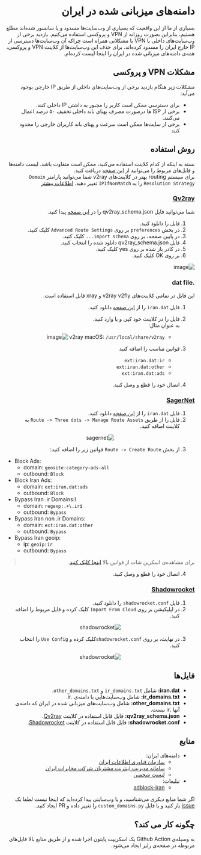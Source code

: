 <div dir=rtl>

#  دامنه‌های میزبانی شده در ایران

بسیاری از ما از این واقعیت که بسیاری از وب‌سایت‌ها مسدود و یا سانسور شده‌اند مطلع هستیم، بنابراین بصورت روزانه از VPN و پروکسی استفاده می‌کنیم.
بازدید برخی از وب‌سایت‌های داخلی با VPN با مشکلاتی همراه است چراکه آن وب‌سایت‌ها دسترسی از IP خارج ایران را مسدود کرده‌اند.
برای حذف این وب‌سایت‌ها از کلاینت VPN و پروکسی، همه‌ی دامنه‌های میزبانی شده در ایران را اینجا لیست کرده‌ام.


## مشکلات VPN و پروکسی

مشکلات زیر هنگام بازدید برخی از وب‌سایت‌های داخلی از طریق IP خارجی بوجود می‌آید:

- برای دسترسی ممکن است کاربر را مجبور به داشتن IP داخلی کنند.
- برخی از ISP ها درصورت مصرف پهنای باند داخلی تخفیف ۵۰ درصد اعمال می‌کنند.
- برخی از سایت‌ها ممکن است سرعت و پهنای باند کاربران خارجی را محدود کنند


## روش استفاده

بسته به اینکه از کدام کلاینت استفاده می‌کنید، ممکن است متفاوت باشد.  لیست دامنه‌ها و فایل‌های مربوط را می‌توانید از [این صفحه](https://github.com/SamadiPour/iran-hosted-domains/releases) دریافت کنید.  
برای سیستم routing بهتر در کلاینت‌های v2ray شما می‌توانید پارامتر `Domain Resolution Strategy` را به `IPIfNonMatch` تغییر دهید. [اطلاعات بیشتر](https://www.v2ray.com/en/configuration/routing.html) 


### [Qv2ray](https://github.com/Qv2ray/Qv2ray)


شما می‌توانید فایل qv2ray_schema.json را در [این صفحه](https://github.com/SamadiPour/iran-hosted-domains/releases) پیدا کنید.
  
1. فایل را دانلود کنید.
2. در بخش `preferences` بر روی `Advanced Route Settings` کلیک کنید.
3. در پایین صفحه، بر روی `import schema...` کلیک کنید.
4. فایل qv2ray_schema.json دانلود شده را انتخاب کنید.
5. در کادر باز شده بر روی yes کلیک کنید.
6. بر روی OK کلیک کنید.

![image](https://user-images.githubusercontent.com/24422125/115480663-397d3880-a260-11eb-88db-d3d7f8074767.png)

### .dat file

این فایل در تمامی کلاینت‌های v2ray
  v2fly و xray قابل استفاده است.

1. فایل `iran.dat` را از [این صفحه](https://github.com/SamadiPour/iran-hosted-domains/releases) دانلود کنید.
2. فایل را در کلاینت خود کپی و یا وارد کنید.  
  به عنوان مثال:
    - v2ray macOS: `/usr/local/share/v2ray`
    ![image](https://user-images.githubusercontent.com/24422125/123522516-f2ce1380-d6d2-11eb-971f-0176f6e5b8ec.png)

3. قوانین مناسب را اضافه کنید
    - `ext:iran.dat:ir`
    - `ext:iran.dat:other`
    - `ext:iran.dat:ads`

4. اتصال خود را قطع و وصل کنید.
  
### [SagerNet](https://github.com/SagerNet/SagerNet)
1. فایل `iran.dat` را از [این صفحه](https://github.com/SamadiPour/iran-hosted-domains/releases) دانلود کنید.
2. فایل را از طریق `Route -> Three dots -> Manage Route Assets`  به کلاینت اضافه کنید.
<p align="center">
  <img alt="sagernet" src="https://user-images.githubusercontent.com/24422125/123522689-1cd40580-d6d4-11eb-90c1-a0341927e283.jpg">
</p>

3.  از بخش  `Route -> Create Route` قوانین زیر را اضافه کنید:   
</div>  

- Block Ads:
  - domain: `geosite:category-ads-all`
  - outbound: `Block`
- Block Iran Ads:
  - domain: `ext:iran.dat:ads`
  - outbound: `Block`
- Bypass Iran .ir Domains:ا
  - domain: `regexp:.+\.ir$`
  - outbound: `Bypass`
- Bypass Iran non .ir Domains:
  - domain: `ext:iran.dat:other`
  - outbound: `Bypass`
- Bypass Iran geoip:
  - ip: `geoip:ir`
  - outbound: `Bypass`

<div dir=rtl>  

> برای مشاهده‌ی اسکرین شات از قوانین بالا [اینجا کلیک کنید](https://imgur.com/a/SEq1Bvg).

4. اتصال خود را قطع و وصل کنید.

### [Shadowrocket](https://apps.apple.com/us/app/shadowrocket/id932747118)

1. فایل `shadowrocket.conf` را دانلود کنید.
2. در اپلیکیشن بر روی `Import From Cloud` کلیک کرده و فایل مربوط را اضافه کنید.

<p align="center">
  <img alt="shadowrocket" src="https://user-images.githubusercontent.com/24422125/124380820-3678dc80-dcd4-11eb-8f59-96fb619d5710.png">
</p>

3. در نهایت، بر روی `shadowrocket.conf`کلیک کرده و `Use Config` را انتخاب کنید.

<p align="center">
  <img alt="shadowrocket" src="https://user-images.githubusercontent.com/24422125/124380847-5d371300-dcd4-11eb-8274-aa72d470357f.png">
</p>


## فایل‌ها

- **iran.dat:** شامل `ir_domains.txt` و `other_domains.txt`.
- **ir_domains.txt:** شامل وب‌سایت‌هایی با دامنه‌ی .ir.
- **other_domains.txt:** شامل وب‌سایت‌های میزبانی شده در ایران که دامنه‌ی آنها .ir نیست.
- **qv2ray_schema.json:** فایل قابل استفاده در کلاینت [Qv2ray](https://github.com/Qv2ray/Qv2ray).
- **shadowrocket.conf:** فایل قابل استفاده در کلاینت [Shadowrocket](https://apps.apple.com/us/app/shadowrocket/id932747118).

## منابع

- دامنه‌های ایران:
  - [سازمان فناوری اطلاعات ایران](https://g2b.ito.gov.ir/index.php/site/list_ip)
  - [سامانه مدیریت اینترنت مشتریان شرکت مخابرات ایران](https://adsl.tci.ir/panel/sites)
  - [لیست شخصی](https://github.com/SamadiPour/iran-hosted-domains/blob/main/src/data/custom_domains.py)
- تبلیغات:
  - [adblock-iran](https://github.com/farrokhi/adblock-iran)

اگر شما منابع دیکری می‌شناسید، و یا وب‌سایتی پیدا کرده‌اید که اینجا نیست لطفا یک
[issue](https://github.com/SamadiPour/iran-hosted-domains/issues) باز کنید و یا فایل `custom_domains.py` را تغییر داده و PR ایجاد کنید.

## چگونه کار می کند؟

به وسیله‌ی Github Action یک اسکریپت پایتون اجرا شده و از طریق منابع بالا فایل‌های مربوطه در صفحه‌ی رلیز ایجاد می‌شود.

</div>  
